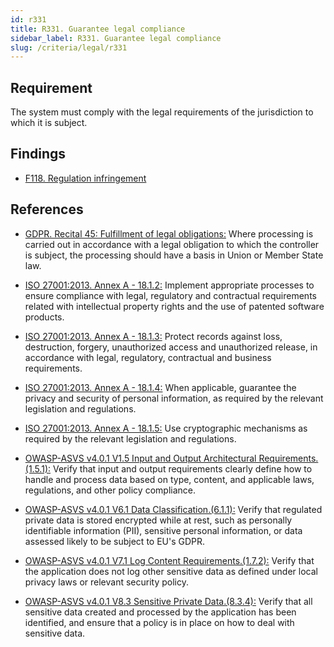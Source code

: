 ```yaml
---
id: r331
title: R331. Guarantee legal compliance
sidebar_label: R331. Guarantee legal compliance
slug: /criteria/legal/r331
---
```


## Requirement

The system must comply with the legal requirements of the jurisdiction
to which it is subject.

## Findings

- [F118. Regulation infringement](https://fluidattacks.com/products/rules/findings/118/)

## References

- [GDPR. Recital 45: Fulfillment of legal obligations:](https://gdpr-info.eu/recitals/no-45/)
Where processing is carried out in accordance with a legal obligation to which
the controller is subject, the processing should have a basis in Union or
Member State law.

- [ISO 27001:2013. Annex A - 18.1.2:](https://www.iso.org/obp/ui/#iso:std:54534:en)
Implement appropriate processes to ensure compliance with legal, regulatory and
contractual requirements related with intellectual property rights and the use
of patented software products.

- [ISO 27001:2013. Annex A - 18.1.3:](https://www.iso.org/obp/ui/#iso:std:54534:en)
Protect records against loss, destruction, forgery, unauthorized access and
unauthorized release, in accordance with legal, regulatory, contractual and 
business requirements.

- [ISO 27001:2013. Annex A - 18.1.4:](https://www.iso.org/obp/ui/#iso:std:54534:en)
When applicable, guarantee the privacy and security of personal information,
as required by the relevant legislation and regulations.

- [ISO 27001:2013. Annex A - 18.1.5:](https://www.iso.org/obp/ui/#iso:std:54534:en)
Use cryptographic mechanisms as required by the relevant legislation and
regulations.

- [OWASP-ASVS v4.0.1 V1.5 Input and Output Architectural Requirements.(1.5.1):](https://owasp.org/www-project-application-security-verification-standard/)
Verify that input and output requirements clearly define how to handle and
process data based on type, content, and applicable laws, regulations, and
other policy compliance.

- [OWASP-ASVS v4.0.1 V6.1 Data Classification.(6.1.1):](https://owasp.org/www-project-application-security-verification-standard/)
Verify that regulated private data is stored encrypted while at rest,
such as personally identifiable information (PII), sensitive personal
information, or data assessed likely to be subject to EU's GDPR.

- [OWASP-ASVS v4.0.1 V7.1 Log Content Requirements.(1.7.2):](https://owasp.org/www-project-application-security-verification-standard/)
Verify that the application does not log other sensitive data as defined under
local privacy laws or relevant security policy.

- [OWASP-ASVS v4.0.1 V8.3 Sensitive Private Data.(8.3.4):](https://owasp.org/www-project-application-security-verification-standard/)
Verify that all sensitive data created and processed by the application has
been identified, and ensure that a policy is in place on how to deal with 
sensitive data.
